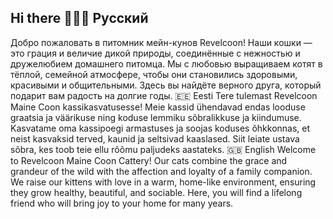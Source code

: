 ## Hi there 👋🇷🇺 Русский
Добро пожаловать в питомник мейн-кунов Revelcoon!
Наши кошки — это грация и величие дикой природы, соединённые с нежностью и дружелюбием домашнего питомца. Мы с любовью выращиваем котят в тёплой, семейной атмосфере, чтобы они становились здоровыми, красивыми и общительными. Здесь вы найдёте верного друга, который подарит вам радость на долгие годы.
🇪🇪 Eesti
Tere tulemast Revelcoon Maine Coon kassikasvatusesse!
Meie kassid ühendavad endas looduse graatsia ja väärikuse ning koduse lemmiku sõbralikkuse ja kiindumuse. Kasvatame oma kassipoegi armastuses ja soojas koduses õhkkonnas, et neist kasvaksid terved, kaunid ja seltsivad kaaslased. Siit leiate ustava sõbra, kes toob teie ellu rõõmu paljudeks aastateks.
🇬🇧 English
Welcome to Revelcoon Maine Coon Cattery!
Our cats combine the grace and grandeur of the wild with the affection and loyalty of a family companion. We raise our kittens with love in a warm, home-like environment, ensuring they grow healthy, beautiful, and sociable. Here, you will find a lifelong friend who will bring joy to your home for many years.

<!--revelcoon-site/
├── public/
│   └── index.html
├── src/
│   └── App.jsx
│   └── index.jsx
├── package.json
├── vite.config.js
└── tailwind.config.js (если используете Tailwind)

**Revelcoon/Revelcoon** is a ✨ _special_ ✨ repository because its `README.md` (this file) appears on your GitHub profile.

Here are some ideas to get you started:

- 🔭 I’m currently working on ...
- 🌱 I’m currently learning ...
- 👯 I’m looking to collaborate on ...
- 🤔 I’m looking for help with ...
- 💬 Ask me about ...
- 📫 How to reach me: ...
- 😄 Pronouns: ...
- ⚡ Fun fact: ...
-->
